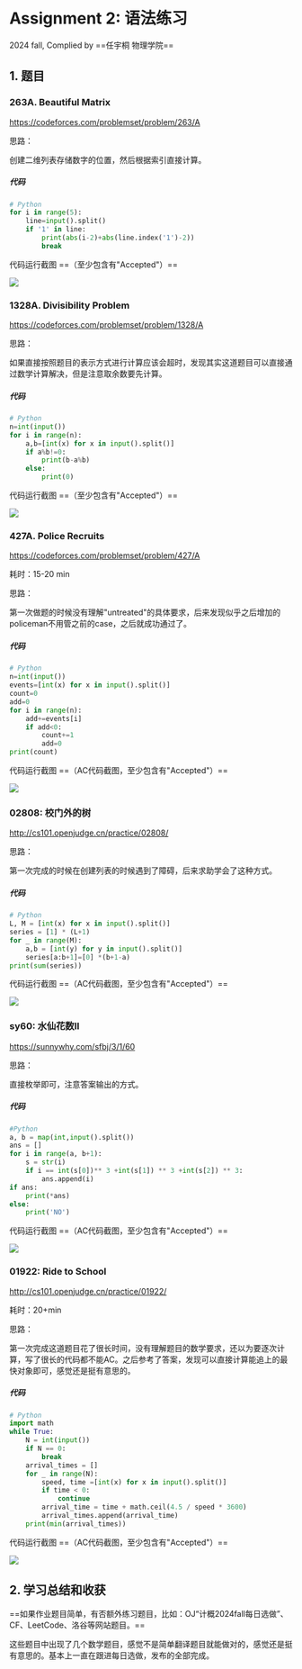 # Assignment 2: 语法练习

2024 fall, Complied by ==任宇桐 物理学院==

## 1. 题目

### 263A. Beautiful Matrix

https://codeforces.com/problemset/problem/263/A

思路：

创建二维列表存储数字的位置，然后根据索引直接计算。

##### 代码

```python
# Python
for i in range(5):
    line=input().split()
    if '1' in line:
        print(abs(i-2)+abs(line.index('1')-2))
        break

```



代码运行截图 ==（至少包含有"Accepted"）==

![](https://raw.githubusercontent.com/stur007/img/main/img/image-20240924141815686.png)

### 1328A. Divisibility Problem

https://codeforces.com/problemset/problem/1328/A



思路：

如果直接按照题目的表示方式进行计算应该会超时，发现其实这道题目可以直接通过数学计算解决，但是注意取余数要先计算。

##### 代码

```python
# Python
n=int(input())
for i in range(n):
    a,b=[int(x) for x in input().split()]
    if a%b!=0:
        print(b-a%b)
    else:
        print(0)
```



代码运行截图 ==（至少包含有"Accepted"）==

![](https://raw.githubusercontent.com/stur007/img/main/img/image-20240924141853698.png)

### 427A. Police Recruits

https://codeforces.com/problemset/problem/427/A

耗时：15-20 min

思路：

第一次做题的时候没有理解"untreated"的具体要求，后来发现似乎之后增加的policeman不用管之前的case，之后就成功通过了。

##### 代码

```python
# Python
n=int(input())
events=[int(x) for x in input().split()]
count=0
add=0
for i in range(n):
    add+=events[i]
    if add<0:
        count+=1
        add=0
print(count)

```



代码运行截图 ==（AC代码截图，至少包含有"Accepted"）==

![](https://raw.githubusercontent.com/stur007/img/main/img/image-20240924142039111.png)



### 02808: 校门外的树

http://cs101.openjudge.cn/practice/02808/



思路：

第一次完成的时候在创建列表的时候遇到了障碍，后来求助学会了这种方式。

##### 代码

```python
# Python
L, M = [int(x) for x in input().split()]
series = [1] * (L+1)
for _ in range(M):
    a,b = [int(y) for y in input().split()]
    series[a:b+1]=[0] *(b+1-a)
print(sum(series))
```



代码运行截图 ==（AC代码截图，至少包含有"Accepted"）==

![](https://raw.githubusercontent.com/stur007/img/main/img/image-20240924142227081.png)

### sy60: 水仙花数II

https://sunnywhy.com/sfbj/3/1/60



思路：

直接枚举即可，注意答案输出的方式。

##### 代码

```python
#Python
a, b = map(int,input().split())
ans = []
for i in range(a, b+1):
    s = str(i)
    if i == int(s[0])** 3 +int(s[1]) ** 3 +int(s[2]) ** 3:
        ans.append(i)
if ans:
    print(*ans)
else:
    print('NO')
```



代码运行截图 ==（AC代码截图，至少包含有"Accepted"）==

![](https://raw.githubusercontent.com/stur007/img/main/img/image-20240924142420400.png)



### 01922: Ride to School

http://cs101.openjudge.cn/practice/01922/

耗时：20+min

思路：

第一次完成这道题目花了很长时间，没有理解题目的数学要求，还以为要逐次计算，写了很长的代码都不能AC。之后参考了答案，发现可以直接计算能追上的最快对象即可，感觉还是挺有意思的。

##### 代码

```python
# Python
import math
while True:
    N = int(input())
    if N == 0:
        break
    arrival_times = []
    for _ in range(N):
        speed, time =[int(x) for x in input().split()]
        if time < 0:
            continue
        arrival_time = time + math.ceil(4.5 / speed * 3600)
        arrival_times.append(arrival_time)
    print(min(arrival_times))
```



代码运行截图 ==（AC代码截图，至少包含有"Accepted"）==

![](https://raw.githubusercontent.com/stur007/img/main/img/image-20240924142513338.png)



## 2. 学习总结和收获

==如果作业题目简单，有否额外练习题目，比如：OJ“计概2024fall每日选做”、CF、LeetCode、洛谷等网站题目。==

这些题目中出现了几个数学题目，感觉不是简单翻译题目就能做对的，感觉还是挺有意思的。基本上一直在跟进每日选做，发布的全部完成。